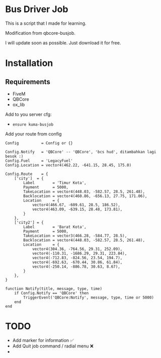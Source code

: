 # Bus Driver Job

This is a script that I made for learning.

Modification from qbcore-busjob.

I will update soon as possible. Just download it for free.

# Installation
## Requirements
- FiveM
- QBCore
- ox_lib

Add to you server cfg:
- `ensure kuma-busjob`

Add your route from config

```
Config          = Config or {}

Config.Notify   = 'QBCore' -- 'QBCore', 'bcs hud', ditambahkan lagi besok :)
Config.Fuel     = 'LegacyFuel'
Config.Location = vector4(462.22, -641.15, 28.45, 175.0)

Config.Route    = {
    ['city']  = {
        Label        = 'Timur Kota',
        Payment      = 5000,
        TakeLocation = vector4(448.03, -582.57, 28.5, 261.48),
        Backlocation = vector4(460.86, -656.13, 27.75, 171.06),
        Location     = {
            vector4(466.67, -609.61, 28.5, 186.52),
            vector4(463.09, -639.15, 28.48, 173.81),
        }
    },
    ['city2'] = {
        Label        = 'Barat Kota',
        Payment      = 5000,
        TakeLocation = vector3(466.28, -584.77, 28.5),
        Backlocation = vector4(448.03, -582.57, 28.5, 261.48),
        Location     = {
            vector4(304.36, -764.56, 29.31, 252.09),
            vector4(-110.31, -1686.29, 29.31, 223.84),
            vector4(-712.83, -824.56, 23.54, 194.7),
            vector4(-692.63, -670.44, 30.86, 61.84),
            vector4(-250.14, -886.78, 30.63, 8.67),
        }
    },
}

function Notify(title, message, type, time)
    if Config.Notify == 'QBCore' then
        TriggerEvent('QBCore:Notify', message, type, time or 5000)
    end
end
```

# TODO
- Add marker for information ✅
- Add Quit job command / radial menu ❌
- 
